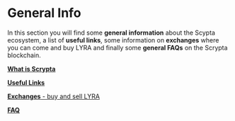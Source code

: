 # General Info

In this section you will find some **general information** about the Scypta ecosystem, a list of **useful links**, some information on **exchanges** where you can come and buy LYRA and finally some **general FAQs** on the Scrypta blockchain.

[**What is Scrypta**](../general-info/what-is.md)

[**Useful Links**](../general-info/link.md)

[**Exchanges** - buy and sell LYRA](../general-info/exchange.md)

[**FAQ**](../general-info/faq.md)
